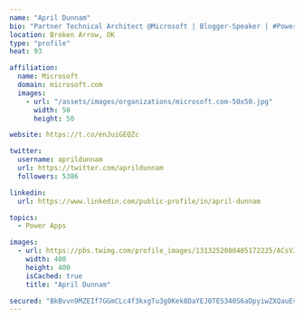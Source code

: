 ```yaml
---
name: "April Dunnam"
bio: "Partner Technical Architect @Microsoft | Blogger-Speaker | #PowerApps, #PowerAutomate, #Office365, #SharePoint | #WIT | #Karaoke Queen"
location: Broken Arrow, OK
type: "profile"
heat: 93

affiliation:
  name: Microsoft
  domain: microsoft.com
  images:
    - url: "/assets/images/organizations/microsoft.com-50x50.jpg"
      width: 50
      height: 50

website: https://t.co/enJuiGEQZc

twitter:
  username: aprildunnam
  url: https://twitter.com/aprildunnam
  followers: 5386

linkedin:
  url: https://www.linkedin.com/public-profile/in/april-dunnam

topics:
  - Power Apps

images:
  - url: https://pbs.twimg.com/profile_images/1313252080405172225/ACsVJFqU_400x400.jpg
    width: 400
    height: 400
    isCached: true
    title: "April Dunnam"

secured: "BkBvvn9MZEIf7GGmCLc4f3kxgTu3g0Kek8DaYEJ0TES340S6aDpyiwZXQauEvppuJhPYSgOY+DPCJ426pSbay0vSCazhPx6IEKh1wcQDJAy9kPXqSSnDN1dTchUlmog/G0IzVoEoKcQbs/3Ai9gXftzHNZEVVIX635lvVs029IsK6EoHWFtk6G4B3G41u6LqvxN/D1F1AwwcY8628lljdzUc+BR1pAnIrMtUR7QgBICkqIjpollB+TYnEvROeIECH3+pcS+ZzmFPiXeY0MbFH10C66cCpCuIxdQdUM/QOa4uEraefJbti1Q+Mx/fX/x4v5mYFI/6ZjvYWf3PtHwdjBVfN92RmyGsD3Cq+L7O/+snB4KLD1g1Gvd5QmTpkk4aUcGsVAVcnys6zgGFqn3PMpuNn//tiLZ5uNES5Gd5udk=;h2kuFRmIIp43/oK6BGqNMw=="
---
```



